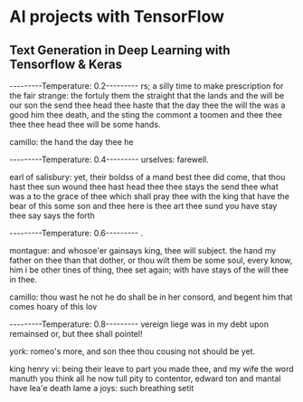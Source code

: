 # AI projects with TensorFlow

## Text Generation in Deep Learning with Tensorflow & Keras 

---------Temperature: 0.2---------
rs; a silly time
to make prescription for the fair strange:
the fortuly them the straight that the lands
and the will be our son the send thee head thee haste
that the day thee the will the was a good him thee death,
and the sting the commont a toomen and thee thee thee thee head thee will be some hands.

camillo:
the hand the day thee he


---------Temperature: 0.4---------
urselves: farewell.

earl of salisbury:
yet, their boldss of a mand best thee did come,
that thou hast thee sun wound thee hast head thee thee stays
the send thee what was a to the grace of thee
which shall pray thee with the king that have
the bear of this some son and thee here is thee art thee sund
you have stay thee say says the forth

---------Temperature: 0.6---------
.

montague:
and whosoe'er gainsays king, thee will subject.
the hand my father on thee than that dother,
or thou wilt them be some soul, every know,
him i be other tines of thing, thee set again;
with have stays of the will thee in thee.

camillo:
thou wast he not he do shall be in her consord,
and begent him that comes hoary of this lov

---------Temperature: 0.8---------
vereign liege was in my debt
upon remainsed or, but thee shall pointel!

york:
romeo's more, and son thee thou cousing not should be yet.

king henry vi:
being their leave to part you made thee,
and my wife the word manuth you think all he
now tull pity to contentor,
edward ton
and mantal have lea'e death lame a joys:
such breathing setit
